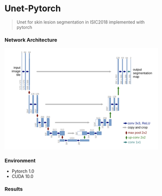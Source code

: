 # Unet-Pytorch

> Unet for skin lesion segmentation in ISIC2018 implemented with pytorch

### Network Architecture

![image-20190221234154564](./assets/unet.png)

### Environment

* Pytorch 1.0
* CUDA 10.0

### Results

